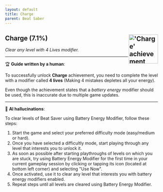 ```yaml
---
layout: default
title: Charge
parent: Beat Saber
---
```


## Charge (7.1%) <img align="right" src="https://cdn.cloudflare.steamstatic.com/steamcommunity/public/images/apps/620980/59844fa38df9782abd4478db605cc50ccdcf9c07.jpg" alt="'Charge' achievement icon" width="96" height="96">

_Clear any level with 4 Lives modifier._

---

:trophy: **Guide written by a human**:

To successfully unlock **Charge** achievement, you need to complete the level with a modifier called **4 lives** (Making 4 mistakes depletes all your energy).

Even though the achievement states that a _battery energy_ modifier should be used, this is inaccurate due to multiple game updates.

---

:robot: **AI hallucinations**:

To clear levels of Beat Saver using Battery Energy Modifier, follow these steps:

1. Start the game and select your preferred difficulty mode (easy/medium or hard).
2. Once you have selected a difficultly mode, start playing through any level that interests you to unlock it.
3. As soon as possible after starting playthroughs of levels on which you are stuck, try using Battery Energy Modifier for the first time in your current gameplay session by clicking or tapping its icon (located at bottom left corner) and selecting "Use Now".
4. Once activated, use it to clear any level that interests you with battery energy modifiers enabled.
5. Repeat steps until all levels are cleared using Battery Energy Modifier.
